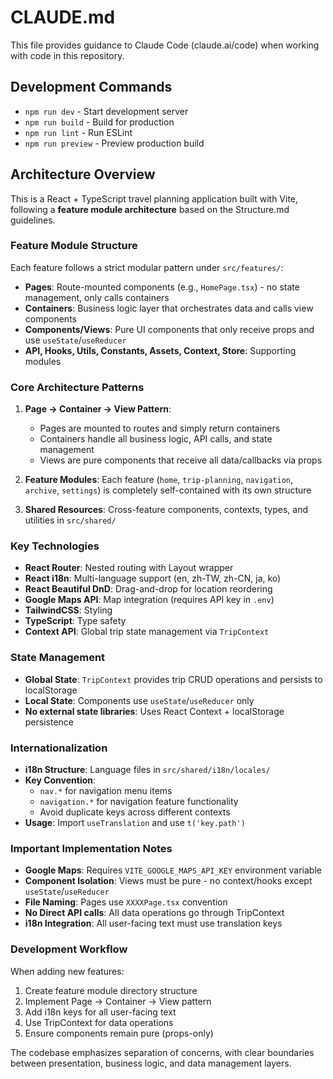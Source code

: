 # CLAUDE.md

This file provides guidance to Claude Code (claude.ai/code) when working with code in this repository.

## Development Commands

- `npm run dev` - Start development server
- `npm run build` - Build for production
- `npm run lint` - Run ESLint
- `npm run preview` - Preview production build

## Architecture Overview

This is a React + TypeScript travel planning application built with Vite, following a **feature module architecture** based on the Structure.md guidelines.

### Feature Module Structure

Each feature follows a strict modular pattern under `src/features/`:

- **Pages**: Route-mounted components (e.g., `HomePage.tsx`) - no state management, only calls containers
- **Containers**: Business logic layer that orchestrates data and calls view components
- **Components/Views**: Pure UI components that only receive props and use `useState`/`useReducer`
- **API, Hooks, Utils, Constants, Assets, Context, Store**: Supporting modules

### Core Architecture Patterns

1. **Page → Container → View Pattern**:
   - Pages are mounted to routes and simply return containers
   - Containers handle all business logic, API calls, and state management
   - Views are pure components that receive all data/callbacks via props

2. **Feature Modules**: Each feature (`home`, `trip-planning`, `navigation`, `archive`, `settings`) is completely self-contained with its own structure

3. **Shared Resources**: Cross-feature components, contexts, types, and utilities in `src/shared/`

### Key Technologies

- **React Router**: Nested routing with Layout wrapper
- **React i18n**: Multi-language support (en, zh-TW, zh-CN, ja, ko)
- **React Beautiful DnD**: Drag-and-drop for location reordering
- **Google Maps API**: Map integration (requires API key in `.env`)
- **TailwindCSS**: Styling
- **TypeScript**: Type safety
- **Context API**: Global trip state management via `TripContext`

### State Management

- **Global State**: `TripContext` provides trip CRUD operations and persists to localStorage
- **Local State**: Components use `useState`/`useReducer` only
- **No external state libraries**: Uses React Context + localStorage persistence

### Internationalization

- **i18n Structure**: Language files in `src/shared/i18n/locales/`
- **Key Convention**: 
  - `nav.*` for navigation menu items
  - `navigation.*` for navigation feature functionality
  - Avoid duplicate keys across different contexts
- **Usage**: Import `useTranslation` and use `t('key.path')`

### Important Implementation Notes

- **Google Maps**: Requires `VITE_GOOGLE_MAPS_API_KEY` environment variable
- **Component Isolation**: Views must be pure - no context/hooks except `useState`/`useReducer`
- **File Naming**: Pages use `XXXXPage.tsx` convention
- **No Direct API calls**: All data operations go through TripContext
- **i18n Integration**: All user-facing text must use translation keys

### Development Workflow

When adding new features:
1. Create feature module directory structure
2. Implement Page → Container → View pattern
3. Add i18n keys for all user-facing text
4. Use TripContext for data operations
5. Ensure components remain pure (props-only)

The codebase emphasizes separation of concerns, with clear boundaries between presentation, business logic, and data management layers.